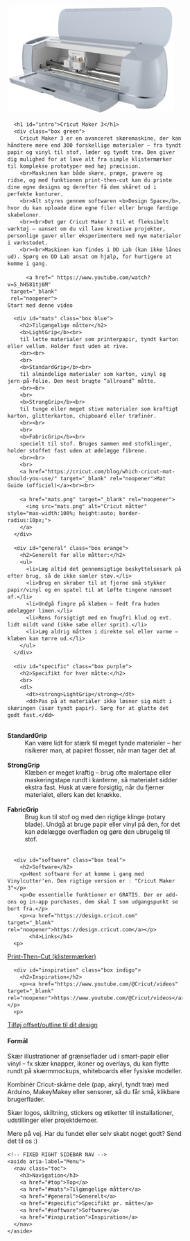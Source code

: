 
<html lang="da">
<head>
  <meta charset="UTF-8" />
  <title>Vinylskærer i DDlab</title>
  <style>
    html { scroll-behavior: smooth; }
    *, *::before, *::after { box-sizing: border-box; }
    @font-face {
  font-family: 'AUPassata';
  src: url('font/AUPassata_Rg.ttf') format('truetype');
  font-weight: normal;
  font-style: normal;
}

body {
  font-family: 'AUPassata', Arial, sans-serif;
}

    /* CONTENT LAYOUT – centered container; no grid */
    .layout {
      /* reclaim middle space while reserving room for the fixed sidebar */
      --sidebar-w: 200px;
      --sidebar-gap: 20px;
      --container-max: 1200px;
      max-width: min(
        var(--container-max),
        calc(100vw - (var(--sidebar-w) + var(--sidebar-gap) + 40px))
      );
      margin: 0 auto;
      padding: 16px 20px 40px;
      padding-right: calc(var(--sidebar-w) + var(--sidebar-gap));
    }

    main { min-width: 0; }

    /* FIXED SIDEBAR hugging the scrollbar */
    aside {
      position: fixed;
      right: 10px;
      top: 20%;
      width: var(--sidebar-w);
      z-index: 2000;
    }

    .toc {
      border: 2px solid #e5e7eb;
      background: #ffffff;
      border-radius: 12px;
      padding: 12px;
      box-shadow: 0 2px 10px rgba(0,0,0,0.06);
    }
    .toc h3 {
      margin: 6px 8px 10px;
      font-size: 16px; font-weight: 700;
    }
    .toc a {
      display: block;
      margin: 6px 6px;
      padding: 8px 10px;
      text-decoration: none;
      color: #333;
      border-radius: 8px;
      transition: box-shadow 0.25s ease, background 0.25s ease, color 0.25s ease;
      outline: none;
    }
    .toc a:hover  { background: #e0f2fe; box-shadow: 0 0 8px rgba(33,150,243,0.5); }
    .toc a:active { background: #2196F3; color: #fff; box-shadow: inset 0 2px 6px rgba(0,0,0,0.3); }
    .toc a:focus  { box-shadow: 0 0 0 3px rgba(33,150,243,.35); }
    .toc a.active { background: #2196F3; color: #fff; }

    /* Section boxes */
    .box { border: 2px solid; padding: 15px; border-radius: 10px; margin: 20px 0; background: #fff; }
    .green  { border-color:#4CAF50; background:#f0fff0; }
    .blue   { border-color:#2196F3; background:#f0f8ff; }
    .orange { border-color:#FF9800; background:#fff8e1; }
    .purple { border-color:#9C27B0; background:#f3e5f5; }
    .teal   { border-color:#10B981; background:#ecfdf5; }
    .indigo { border-color:#6366F1; background:#eef2ff; }

    /* for mobiltelefoner */
    @media (max-width: 900px) {
      .layout { 
        max-width: 100%;
        padding-right: 20px;
      }
      aside { position: static; width: auto; margin: 0 20px 12px; }
      .toc { width: 100%; }
    }

    @media (prefers-reduced-motion: reduce) {
      html { scroll-behavior: auto; }
      .toc a { transition: none; }
    }
  </style>
</head>
<body>
  <div id="top"></div>

  <div class="layout">
    <main>
      <a href="cricut-maker-3.jpeg" target="_blank" rel="noopener">
        <img src="cricut-maker-3.jpeg" alt="Cricut Maker 3" style="max-width:100%; height:auto; border-radius:10px;">
      </a>

      <h1 id="intro">Cricut Maker 3</h1>
      <div class="box green">
        Cricut Maker 3 er en avanceret skæremaskine, der kan håndtere mere end 300 forskellige materialer – fra tyndt papir og vinyl til stof, læder og tyndt træ. Den giver dig mulighed for at lave alt fra simple klistermærker til komplekse prototyper med høj præcision.
        <br>Maskinen kan både skære, præge, gravere og ridse, og med funktionen print-then-cut kan du printe dine egne designs og derefter få dem skåret ud i perfekte konturer.
        <br>Alt styres gennem softwaren <b>Design Space</b>, hvor du kan uploade dine egne filer eller bruge færdige skabeloner.
        <br><br>Det gør Cricut Maker 3 til et fleksibelt værktøj – uanset om du vil lave kreative projekter, personlige gaver eller eksperimentere med nye materialer i værkstedet.
        <br><br>Maskinen kan findes i DD Lab (kan ikke lånes ud). Spørg en DD Lab ansat om hjælp, for hurtigere at komme i gang. 
       
          <a href=" https://www.youtube.com/watch?v=S_hH581tj6M" 
     target="_blank" 
     rel="noopener">
    Start med denne video
  </a>
      </div>

      <div id="mats" class="box blue">
        <h2>Tilgængelige måtter</h2>
        <b>LightGrip</b><br>
        til lette materialer som printerpapir, tyndt karton eller vellum. Holder fast uden at rive.
        <br><br>
        <br>
        <b>StandardGrip</b><br>
        til almindelige materialer som karton, vinyl og jern-på-folie. Den mest brugte “allround” måtte.
        <br><br>
        <br>
        <b>StrongGrip</b><br>
        til tunge eller meget stive materialer som kraftigt karton, glitterkarton, chipboard eller træfinér.
        <br><br>
        <br>
        <b>FabricGrip</b><br>
        specielt til stof. Bruges sammen med stofklinger, holder stoffet fast uden at ødelægge fibrene.
        <br><br>
        <br>
        <a href="https://cricut.com/blog/which-cricut-mat-should-you-use/" target="_blank" rel="noopener">Mat Guide (officiel)</a><br><br>

        <a href="mats.png" target="_blank" rel="noopener">
          <img src="mats.png" alt="Cricut måtter" style="max-width:100%; height:auto; border-radius:10px;">
        </a>
      </div>

      <div id="general" class="box orange">
        <h2>Generelt for alle måtter:</h2>
        <ul>
          <li>Læg altid det gennemsigtige beskyttelsesark på efter brug, så de ikke samler støv.</li>
          <li>Brug en skraber til at fjerne små stykker papir/vinyl og en spatel til at løfte tingene nænsomt af.</li>
          <li>Undgå fingre på klæben – fedt fra huden ødelægger limen.</li>
          <li>Rens forsigtigt med en fnugfri klud og evt. lidt mildt vand (ikke sæbe eller sprit).</li>
          <li>Læg aldrig måtten i direkte sol eller varme – klæben kan tørre ud.</li>
        </ul>
      </div>

      <div id="specific" class="box purple">
        <h2>Specifikt for hver måtte:</h2>
        <br>
        <dl>
          <dt><strong>LightGrip</strong></dt>
          <dd>Pas på at materialer ikke løsner sig midt i skæringen (især tyndt papir). Sørg for at glatte det godt fast.</dd>
<br>
          <dt><strong>StandardGrip</strong></dt>
          <dd>Kan være lidt for stærk til meget tynde materialer – her risikerer man, at papiret flosser, når man tager det af.</dd>
<br>
          <dt><strong>StrongGrip</strong></dt>
          <dd>Klæben er meget kraftig – brug ofte malertape eller maskeringstape rundt i kanterne, så materialet sidder ekstra fast. Husk at være forsigtig, når du fjerner materialet, ellers kan det knække.</dd>
<br>
          <dt><strong>FabricGrip</strong></dt>
          <dd>Brug kun til stof og med den rigtige klinge (rotary blade). Undgå at bruge papir eller vinyl på den, for det kan ødelægge overfladen og gøre den ubrugelig til stof.</dd>
        </dl>
        <br>
      </div>

      <div id="software" class="box teal">
        <h2>Software</h2>
        <p>Hent software for at komme i gang med Vinylcutter'en. Den rigtige version er : "Cricut Maker 3"</p>
        <p>De essentielle funktioner er GRATIS. Der er add-ons og in-app purchases, dem skal I som udgangspunkt se bort fra.</p>
        <p><a href="https://design.cricut.com" target="_blank" rel="noopener">https://design.cricut.com</a></p>
           <h4>Links</h4>
      <p>
  <a href="https://help.cricut.com/hc/en-us/articles/360009387274-How-to-Print-Then-Cut-in-Design-Space" 
     target="_blank" 
     rel="noopener">
    Print-Then-Cut (klistermærker)
  </a>
</p>
      </div>
    

      <div id="inspiration" class="box indigo">
        <h2>Inspiration</h2>
        <p><a href="https://www.youtube.com/@Cricut/videos" target="_blank" rel="noopener">https://www.youtube.com/@Cricut/videos</a></p>
      <p>
  <a href="https://help.cricut.com/hc/en-us/articles/360061650414-How-to-use-the-Offset-feature-in-Design-Space" 
     target="_blank" 
     rel="noopener">
    Tilføj offset/outline til dit design
  </a>
  </p>
  <h4>Formål</h4>
  <p>Skær illustrationer af grænseflader ud i smart-papir eller vinyl – fx skær knapper, ikoner og overlays, du kan flytte rundt på skærmmockups, whiteboards eller fysiske modeller.</p>

<p>Kombinér Cricut-skårne dele (pap, akryl, tyndt træ) med Arduino, MakeyMakey eller sensorer, så du får små, klikbare brugerflader.</p>

<p>Skær logos, skiltning, stickers og etiketter til installationer, udstillinger eller projektdemoer.</p>
        <p>Mere på vej. Har du fundet eller selv skabt noget godt? Send det til os :)</p>
      </div>
    </main>

    <!-- FIXED RIGHT SIDEBAR NAV -->
    <aside aria-label="Menu">
      <nav class="toc">
        <h3>Navigation</h3>
        <a href="#top">Top</a>
        <a href="#mats">Tilgængelige måtter</a>
        <a href="#general">Generelt</a>
        <a href="#specific">Specifikt pr. måtte</a>
        <a href="#software">Software</a>
        <a href="#inspiration">Inspiration</a>
      </nav>
    </aside>
  </div>

  <!-- Scrollspy: highlight current section -->
  <script>
    const sections = document.querySelectorAll('#top, #intro, #mats, #general, #specific, #software, #inspiration');
    const navLinks = document.querySelectorAll('.toc a');

    function onScroll() {
      let current = 'top';
      const offset = 120;
      sections.forEach(sec => {
        const rectTop = sec.getBoundingClientRect().top;
        if (rectTop - offset <= 0) current = sec.id || 'top';
      });
      navLinks.forEach(link => {
        link.classList.toggle('active', link.getAttribute('href') === '#' + current);
      });
    }

    document.addEventListener('scroll', onScroll, { passive: true });
    window.addEventListener('load', onScroll);
  </script>
</body>
</html>
